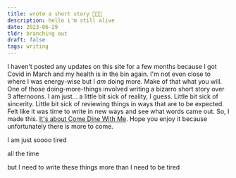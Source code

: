 ```yaml
---
title: wrote a short story 👩🏻‍💻
description: hello i'm still alive
date: 2023-06-29
tldr: branching out
draft: false
tags: writing
---
```



I haven't posted any updates on this site for a few months because I got Covid in March and my health is in the bin again. I'm not even close to where I was energy-wise but I _am_ doing more. Make of that what you will. One of those doing-more-things involved writing a bizarro short story over 3 afternoons. I am just... a little bit sick of reality, I guess. Little bit sick of sincerity. Little bit sick of reviewing things in ways that are to be expected. Felt like it was time to write in new ways and see what words came out. So, I made this. [It's about Come Dine With Me](https://thewhitepube.co.uk/misc/come-dine-with-me/). Hope you enjoy it because unfortunately there is more to come. 

I am just soooo tired

all the time

but I need to write these things more than I need to be tired


